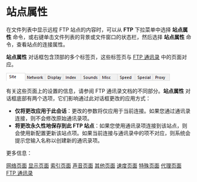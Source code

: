# 站点属性

在文件列表中显示远程 FTP 站点的内容时，可以从 **FTP** 下拉菜单中选择 **站点属性** 命令，或右键单击文件列表的背景或文件窗口的状态栏，然后选择 **站点属性** 命令，查看站点的连接属性。

**站点属性** 对话框包含顶部的多个标签页，这些标签页与 [FTP 通讯录](ftp_address_book/README.zh.md) 中的页面对应。

![](/Manual/images/media/ftp_addressbook_tabs.png)

有关这些页面上的设置的信息，请参阅 FTP 通讯录文档的不同部分。**站点属性** 对话框底部有两个选项，它们影响通过此对话框更改的应用方式：

- **仅将更改应用于此会话**：更改的参数将仅应用于当前连接。如果您通过通讯录连接，则不会修改原始通讯录项。
- **将更改永久性地保存到此 FTP 站点**：如果您使用通讯录项连接到该站点，则会使用新配置更新该站点项。如果当前连接与通讯录中的项不对应，则系统会提示您输入名称以创建新的通讯录项。

更多信息：

[网络页面](ftp_address_book/network_page.zh.md)
[显示页面](ftp_address_book/display_page.zh.md)
[索引页面](ftp_address_book/index_page.zh.md)
[声音页面](ftp_address_book/sounds_page.zh.md)
[其他页面](ftp_address_book/misc_page.zh.md)
[速度页面](ftp_address_book/speed_page.zh.md)
[特殊页面](ftp_address_book/special_page.zh.md)
[代理页面](ftp_address_book/proxy_page.zh.md)
[FTP 通讯录](ftp_address_book/README.zh.md)